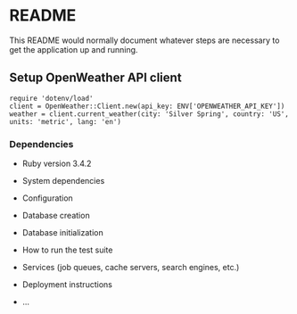 # README

This README would normally document whatever steps are necessary to get the
application up and running.


## Setup OpenWeather API client
```
require 'dotenv/load'
client = OpenWeather::Client.new(api_key: ENV['OPENWEATHER_API_KEY'])
weather = client.current_weather(city: 'Silver Spring', country: 'US', units: 'metric', lang: 'en')
```

### Dependencies

* Ruby version
3.4.2

* System dependencies

* Configuration

* Database creation

* Database initialization

* How to run the test suite

* Services (job queues, cache servers, search engines, etc.)

* Deployment instructions

* ...
